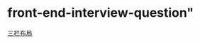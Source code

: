 # front-end-interview-question" 
[三栏布局](http://note.youdao.com/noteshare?id=716d8cfc756e866a614f3a663db760d3&sub=43E51332BF87454C980ADE6C4676CB2D)
